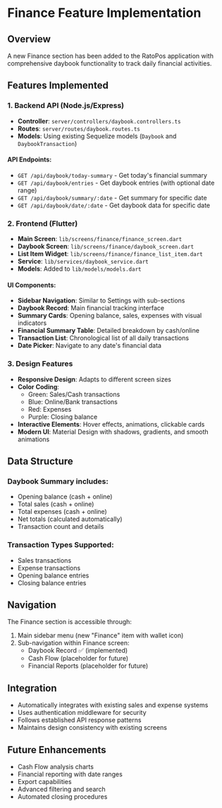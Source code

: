 # Finance Feature Implementation

## Overview
A new Finance section has been added to the RatoPos application with comprehensive daybook functionality to track daily financial activities.

## Features Implemented

### 1. Backend API (Node.js/Express)
- **Controller**: `server/controllers/daybook.controllers.ts`
- **Routes**: `server/routes/daybook.routes.ts` 
- **Models**: Using existing Sequelize models (`Daybook` and `DaybookTransaction`)

#### API Endpoints:
- `GET /api/daybook/today-summary` - Get today's financial summary
- `GET /api/daybook/entries` - Get daybook entries (with optional date range)
- `GET /api/daybook/summary/:date` - Get summary for specific date
- `GET /api/daybook/date/:date` - Get daybook data for specific date

### 2. Frontend (Flutter)
- **Main Screen**: `lib/screens/finance/finance_screen.dart`
- **Daybook Screen**: `lib/screens/finance/daybook_screen.dart`
- **List Item Widget**: `lib/screens/finance/finance_list_item.dart`
- **Service**: `lib/services/daybook_service.dart`
- **Models**: Added to `lib/models/models.dart`

#### UI Components:
- **Sidebar Navigation**: Similar to Settings with sub-sections
- **Daybook Record**: Main financial tracking interface
- **Summary Cards**: Opening balance, sales, expenses with visual indicators
- **Financial Summary Table**: Detailed breakdown by cash/online
- **Transaction List**: Chronological list of all daily transactions
- **Date Picker**: Navigate to any date's financial data

### 3. Design Features
- **Responsive Design**: Adapts to different screen sizes
- **Color Coding**: 
  - Green: Sales/Cash transactions
  - Blue: Online/Bank transactions  
  - Red: Expenses
  - Purple: Closing balance
- **Interactive Elements**: Hover effects, animations, clickable cards
- **Modern UI**: Material Design with shadows, gradients, and smooth animations

## Data Structure

### Daybook Summary includes:
- Opening balance (cash + online)
- Total sales (cash + online)  
- Total expenses (cash + online)
- Net totals (calculated automatically)
- Transaction count and details

### Transaction Types Supported:
- Sales transactions
- Expense transactions
- Opening balance entries
- Closing balance entries

## Navigation
The Finance section is accessible through:
1. Main sidebar menu (new "Finance" item with wallet icon)
2. Sub-navigation within Finance screen:
   - Daybook Record ✅ (implemented)
   - Cash Flow (placeholder for future)
   - Financial Reports (placeholder for future)

## Integration
- Automatically integrates with existing sales and expense systems
- Uses authentication middleware for security
- Follows established API response patterns
- Maintains design consistency with existing screens

## Future Enhancements
- Cash Flow analysis charts
- Financial reporting with date ranges
- Export capabilities
- Advanced filtering and search
- Automated closing procedures
